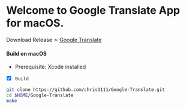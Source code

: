 # Welcome to Google Translate App for macOS.

Download Release ➣ [Google Translate](https://github.com/chris1111/Google-Translate/releases/tag/V1)


#### Build on macOS
- Prerequisite: Xcode installed

- [x] `Build`
```bash
git clone https://github.com/chris1111/Google-Translate.git
cd $HOME/Google-Translate
make
```
